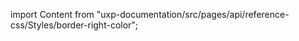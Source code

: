 
import Content from "uxp-documentation/src/pages/api/reference-css/Styles/border-right-color";

<Content query="product=xd"/>
